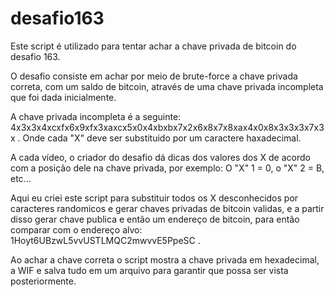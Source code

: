 # desafio163
Este script é utilizado para tentar achar a chave privada de bitcoin do desafio 163.

O desafio consiste em achar por meio de brute-force a chave privada correta, com um saldo de bitcoin, através de uma chave privada incompleta que foi dada inicialmente.

A chave privada incompleta é a seguinte: 4x3x3x4xcxfx6x9xfx3xaxcx5x0x4xbxbx7x2x6x8x7x8xax4x0x8x3x3x3x7x3x .
Onde cada "X" deve ser substituido por um caractere haxadecimal.

A cada vídeo, o criador do desafio dá dicas dos valores dos X de acordo com a posição dele na chave privada, por exemplo: O "X" 1 = 0, o "X" 2 = B, etc...

Aqui eu criei este script para substituir todos os X desconhecidos por caracteres randomicos e gerar chaves privadas de bitcoin validas, e a partir disso gerar chave publica e então um endereço de bitcoin, para então comparar com o endereço alvo: 1Hoyt6UBzwL5vvUSTLMQC2mwvvE5PpeSC .

Ao achar a chave correta o script mostra a chave privada em hexadecimal, a WIF e salva tudo em um arquivo para garantir que possa ser vista posteriormente.
